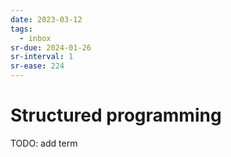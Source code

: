 ```yaml
---
date: 2023-03-12
tags:
  - inbox
sr-due: 2024-01-26
sr-interval: 1
sr-ease: 224
---
```


# Structured programming

TODO: add term
